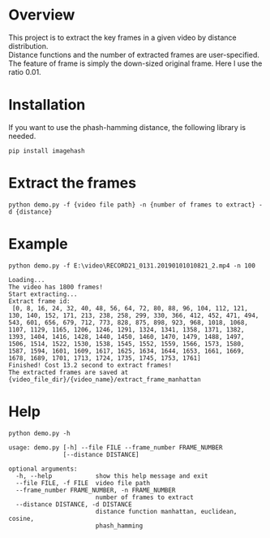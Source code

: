 # Overview
This project is to extract the key frames in a given video by distance distribution.  
Distance functions and the number of extracted frames are user-specified.  
The feature of frame is simply the down-sized original frame. Here I use the ratio 0.01.

# Installation
If you want to use the phash-hamming distance, the following library is needed.
```angular2html
pip install imagehash
```


# Extract the frames
```angular2html
python demo.py -f {video file path} -n {number of frames to extract} -d {distance}
```

# Example
```angular2html
python demo.py -f E:\video\RECORD21_0131.20190101010821_2.mp4 -n 100
```
```angular2html
Loading...
The video has 1800 frames!
Start extracting...
Extract frame id:
 [0, 8, 16, 24, 32, 40, 48, 56, 64, 72, 80, 88, 96, 104, 112, 121, 130, 140, 152, 171, 213, 238, 258, 299, 330, 366, 412, 452, 471, 494, 543, 601, 656, 679, 712, 773, 828, 875, 898, 923, 968, 1018, 1068, 1107, 1129, 1165, 1206, 1246, 1291, 1324, 1341, 1358, 1371, 1382, 1393, 1404, 1416, 1428, 1440, 1450, 1460, 1470, 1479, 1488, 1497, 1506, 1514, 1522, 1530, 1538, 1545, 1552, 1559, 1566, 1573, 1580, 1587, 1594, 1601, 1609, 1617, 1625, 1634, 1644, 1653, 1661, 1669, 1678, 1689, 1701, 1713, 1724, 1735, 1745, 1753, 1761]
Finished! Cost 13.2 second to extract frames!
The extracted frames are saved at {video_file_dir}/{video_name}/extract_frame_manhattan
```
# Help
```angular2html
python demo.py -h
```
```angular2html
usage: demo.py [-h] --file FILE --frame_number FRAME_NUMBER
               [--distance DISTANCE]

optional arguments:
  -h, --help            show this help message and exit
  --file FILE, -f FILE  video file path
  --frame_number FRAME_NUMBER, -n FRAME_NUMBER
                        number of frames to extract
  --distance DISTANCE, -d DISTANCE
                        distance function manhattan, euclidean, cosine,
                        phash_hamming
```
